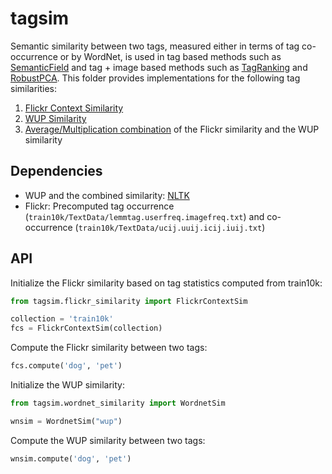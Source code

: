 

# tagsim


Semantic similarity between two tags, measured either in terms of tag co-occurrence or by WordNet, is used in tag based methods such as [SemanticField](../tag_based/semantictagrel.py) and tag + image based methods such as [TagRanking](../instance_based/tagranking.py) and [RobustPCA](../robustpca/robustpca.py). This folder provides implementations for the following tag similarities:

1.  [Flickr Context Similarity](flickr_similarity.py) 
2.  [WUP Similarity](wordnet_similarity.py)
3.  [Average/Multiplication combination](combined_similarity.py) of the Flickr similarity and the WUP similarity

## Dependencies

+  WUP and the combined similarity: [NLTK](www.nltk.org) 
+  Flickr: Precomputed tag occurrence (`train10k/TextData/lemmtag.userfreq.imagefreq.txt`) and co-occurrence (`train10k/TextData/ucij.uuij.icij.iuij.txt`)


## API

Initialize the Flickr similarity based on tag statistics computed from train10k:
```Python
from tagsim.flickr_similarity import FlickrContextSim

collection = 'train10k'
fcs = FlickrContextSim(collection)
```

Compute the Flickr similarity between two tags:
```Python
fcs.compute('dog', 'pet')
```


Initialize the WUP similarity:
```python
from tagsim.wordnet_similarity import WordnetSim

wnsim = WordnetSim("wup")
```

Compute the WUP similarity between two tags:
```Python
wnsim.compute('dog', 'pet')
```



